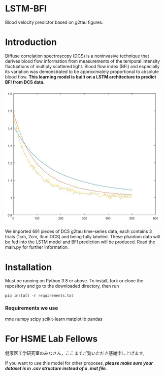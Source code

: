 # LSTM-BFI
Blood velocity predictor based on g2tau figures.

# Introduction
Diffuse correlation spectroscopy (DCS) is a noninvasive technique that derives blood flow information from measurements of the temporal intensity fluctuations of multiply scattered light. Blood flow index (BFI) and especially its variation was demonstrated to be approximately proportional to absolute blood flow. **This learning model is built on a LSTM architecture to predict BFI from DCS data.**
<p align="center">
  <img src="/figure/g2tau1.jpg/">
</p>
We imported 691 pieces of DCS g2tau time-series data, each contains 3 trials (1cm, 2cm, 3cm DCS) and being fully labeled. These phantom data will be fed into the LSTM model and BFI prediction will be produced. Read the main.py for further information.


# Installation
Must be running on Python 3.8 or above.
To install, fork or clone the repository and go to the downloaded directory,
then run

```
pip install -r requirements.txt
```

### Requirements we use

mne
numpy
scipy
scikit-learn
matplotlib
pandas


# For HSME Lab Fellows
健康医工学研究室のみなさん，ここまでご覧いただき感謝申し上げます。

If you want to use this model for other proposes, ***please make sure your dataset is in .csv structure instead of a .mat file.*** 
